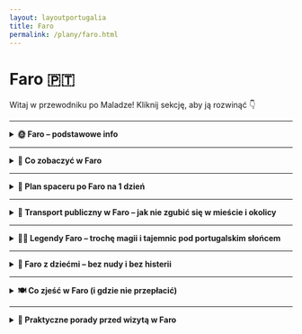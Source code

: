 ```yaml
---
layout: layoutportugalia
title: Faro
permalink: /plany/faro.html
---
```


# Faro 🇵🇹 

Witaj w przewodniku po Maladze! Kliknij sekcję, aby ją rozwinąć 👇


---
<details>
  <summary><strong>🌞 Faro – podstawowe info</strong></summary>
  <p>📍 Współrzędne: 37.0194° N, 7.9304° W</p>
  <p>
    Faro to nie tylko lotnisko, z którego większość turystów ucieka prosto do Lagos albo Albufeiry. To **stolica Algarve** – południowego regionu Portugalii, gdzie słońce świeci przez większą część roku, a mewy mają osobowość celebrytów. Miasteczko spokojne, nie za duże, pełne białych fasad, pomarańczowych dachów i kocich bruków, które przetestują Twoje kostki lepiej niż siłownia.
  </p>
  <p>
    Faro liczy sobie nieco ponad 60 tysięcy mieszkańców i ma w sobie idealną mieszankę: trochę historii, trochę luzu, trochę słońca i całkiem sporo... ciszy. Jest tu **urocza starówka (Cidade Velha)** z murami i łukami pamiętającymi Maurów, **katedra z widokiem na lagunę**, a także **makabryczna kaplica z kości**, która sprawia, że nawet najbardziej gadatliwi turyści milkną.
  </p>
  <p>
    Miasto leży nad samym **Parque Natural da Ria Formosa** – czyli rezerwatem lagun, wysepek, ptaków i łodzi rybackich, które pływają z gracją, ale raczej bez pośpiechu. Z Faro można łatwo wskoczyć na prom na Ilha Deserta albo Ilha de Faro, gdzie czekają plaże jak z folderu i piasek, który wchodzi do butów na trzy dni.
  </p>
  <p>
    <strong>Język:</strong> portugalski (ale w sklepiku i tak Cię zrozumieją po angielsku, hiszpańsku, a czasem nawet na migi)<br>
    <strong>Waluta:</strong> euro 💶<br>
    <strong>Dojazd:</strong> z lotniska do centrum najlepiej taksówką, autobusem 16 lub... pieszo, jeśli lubisz spacery z widokiem na samoloty i palmy<br>
    <strong>Kiedy jechać?</strong> Od marca do października – chyba że lubisz samotne spacery po pustych plażach w lutym i tanie noclegi bez klimatyzacji
  </p>
  <p>
    <em>Pro tip:</em> W Faro życie toczy się wolno – nie przyjeżdżaj tu z zegarkiem, bo się obrazi. Lepszy będzie kapelusz, sok z pomarańczy i plan „zobaczyć co się da, a resztę jutro”.
  </p>
</details>

 

---

<details>
  <summary><strong>👀 Co zobaczyć w Faro</strong></summary>
  <p>
    Faro nie jest wielkie, ale ma w sobie więcej niespodzianek niż walizka taniego podróżnika. Oto lista miejsc, które warto zobaczyć – nawet jeśli jesteś tylko na chwilę albo uciekasz z lotniska przed kolejnym opóźnionym lotem.
  </p>

<details>    
  <summary><strong>⛪ Sé de Faro - katedra z duszą</strong></summary>
     <p>📍 Współrzędne: 37.0139° N, 7.9337° W</p>

  <p>
    Sé de Faro, czyli lokalna katedra, to taki architektoniczny miks: trochę gotyku, trochę renesansu, szczypta baroku i... ślad po bombardowaniu przez Anglików w XVIII wieku (ups). Mimo to – a może właśnie dlatego – miejsce ma swój urok i pazur. Z zewnątrz może nie krzyczy „wow!”, ale wnętrze zaskakuje klimatem i detalami.
  </p>

  <p>
    Wejście jest płatne (ok. 3,50 €), ale nie narzekaj – w cenie masz wspinaczkę na dzwonnicę. A z niej rozciąga się naprawdę solidny widok na całą starówkę i lagunę Ria Formosa. Jeśli lubisz panoramy i robienie zdjęć typu „ja i czerwone dachy”, to nie pomiń tej atrakcji.
  </p>

  <p>
    W środku znajdziesz piękne drewniane stalle, złocone ołtarze i organy, które wyglądają jakby mogły zagrać koncert Bacha o każdej porze dnia (ale raczej nie grają). Jest też maleńkie muzeum religijne, gdzie można rzucić okiem na stare szaty liturgiczne i inne święte bibeloty.
  </p>

  <p>
    Sé de Faro to świetny przystanek na godzinę – trochę historii, trochę sztuki, trochę sportu (schody!). A jeśli trafisz akurat na koncert organowy, to gratulacje – masz bonusową atrakcję bez dopłaty.
  </p>

  <p><em>Tip:</em> Warto przyjść rano, zanim wycieczki z autokaru zaczną maszerować po starówce z przewodnikiem w kapeluszu. Spokojniej i bardziej magicznie.</p>
</details>

<details>
  <summary><strong>💀 Capela dos Ossos – czyli trochę makabry na rozjaśnienie dnia</strong></summary>
  <p>📍 Współrzędne: 37.0175° N, 7.9336° W</p>

  <p>
    Jeśli masz już dość cukierkowych kościółków i palmowych alejek, to oto coś z zupełnie innej beczki (a właściwie z krypt). Capela dos Ossos w Faro to mała kaplica, w której ściany wyłożone są… ludzkimi kośćmi. Tak, prawdziwymi. I nie – to nie dekoracje z Halloweenu.
  </p>

  <p>
    Znajduje się przy Igreja do Carmo, do której i tak warto zajrzeć (złocone wnętrza robią robotę), ale to właśnie kaplica czaszek kradnie cały show. Zbudowana w XVIII wieku z kości ponad 1200 mnichów franciszkańskich – ich szczątki „przyozdabiają” ściany w geometryczne wzory i przypominają jedno: memento mori, czyli „pamiętaj, że umrzesz”. Miłego dnia!
  </p>

  <p>
    Na wejściu wita Cię napis: <em>„Pamiętaj, śmiertelniku, że wkrótce będziesz w takim stanie jak my”</em>. Miło, prawda? Ale mimo tego lekko gotyckiego klimatu, to miejsce naprawdę działa na wyobraźnię – jest fascynujące, ciche i daje moment refleksji (a przynajmniej niezłą fotkę na Instagrama).
  </p>

  <p>
    Bilet kosztuje kilka euro (ok. 2–3 €), a zwiedzanie zajmuje kilkanaście minut. Ale jeśli lubisz rzeczy trochę inne, trochę mroczne i z historią w tle – koniecznie dopisz kaplicę do swojej listy.
  </p>

  <p><em>Tip:</em> Nie dla dzieci, wrażliwców i tych, co wolą „muzea z motylkami”. Ale dla reszty – obowiązkowy punkt programu.</p>
</details>

<details>
  <summary><strong>🏛️ Cidade Velha – Stare Miasto jak z pocztówki (tylko bez filtra)</strong></summary>
  <p>📍 Współrzędne: 37.0136° N, 7.9319° W</p>

  <p>
    Cidade Velha to serce Faro – i to takie z bijącą duszą, brukowanymi uliczkami i ścianami, które pamiętają czasy Maurów, biskupów i brytyjskich bombardowań. Przechodzisz przez łuk Arco da Vila, i bum – jakbyś wszedł do innej epoki. Cisza, spokój i zero magnetycznych lodówek z napisem „Portugal”.
  </p>

  <p>
    To właśnie tu znajdziesz Sé de Faro (czyli katedrę z widokiem), Paço Episcopal, a także kilka spokojnych placów, przy których możesz usiąść z kawką i pogapić się na koty śpiące na parapetach. Albo na turystów próbujących zrobić sobie selfie z bocianem na dzwonnicy. Równie zabawne.
  </p>

  <p>
    Mury miejskie, które wciąż częściowo otaczają starówkę, są pamiątką po czasach, gdy Faro było ważną twierdzą. Spacerując ich cieniem, poczujesz ten nieuchwytny klimat „starej Portugalii”, którego nie da się znaleźć w katalogu biura podróży.
  </p>

  <p>
    Uwaga: nie szukaj tu klubów, zakupowego szału czy imprez do rana. Cidade Velha to miejsce na spokojny spacer, z nutą zadumy i zapachem jaśminu w powietrzu. Idealne na poranny wypad, popołudniową przerwę w zwiedzaniu albo romantyczną rundkę przed kolacją.
  </p>

  <p><em>Tip:</em> Przejdź się tam wcześnie rano lub tuż przed zachodem słońca. Lepsze światło, mniej ludzi i więcej magii – bez potrzeby photoshopa.</p>
</details>

<details>
  <summary><strong>🌿 Parque Natural da Ria Formosa – natura, która zachwyca i uspokaja</strong></summary>
  <p>📍 Współrzędne: 37.0131° N, 7.8435° W</p>

  <p>
    Parque Natural da Ria Formosa to prawdziwa oaza spokoju, złożona z lagun, wysp, płycizn i kanałów, które tworzą jeden z najpiękniejszych ekosystemów południowej Portugalii. Jeśli myślisz, że Algarve to tylko plaże i imprezy, to park przywróci Ci wiarę w to, że natura ma swoje miejsce także na wakacjach.
  </p>

  <p>
    To tutaj spotkasz dziesiątki gatunków ptaków, od kolorowych flamingów po wędrowne czaple. Miłośnicy ptaków i fotografii będą w raju, a dzieci? No cóż, przy odrobinie szczęścia zobaczą jakiegoś żółwia czy sympatycznego kraba, który wędruje po mulistym brzegu.
  </p>

  <p>
    Możesz zwiedzać park pieszo, rowerem albo… łódką. Wycieczki statkiem po lagunie to hit – nie tylko poznasz florę i faunę, ale też zobaczysz malutkie wysepki jak Ilha Deserta czy Ilha do Farol, gdzie czas płynie wolniej niż gdziekolwiek indziej.
  </p>

  <p>
    Park to też świetna alternatywa, gdy chcesz odpocząć od miejskiego zgiełku Faro i po prostu wsłuchać się w szum wody i śpiew ptaków. I pamiętaj – to teren chroniony, więc zostawiasz tam tylko swoje dobre wibracje i ewentualnie kilka zdjęć.
  </p>

  <p><em>Tip:</em> Wybierz się tu rano albo późnym popołudniem – wtedy ptaki są najbardziej aktywne, a światło idealne do zdjęć. No i nie zapomnij o kapeluszu i kremie z filtrem!</p>
</details>
<details>
  <summary><strong>⛱️ Ilha de Faro – plażowy raj tuż za rogiem</strong></summary>
  <p>📍 Współrzędne: 37.0033° N, 7.8785° W</p>

  <p>
    Ilha de Faro to największa wyspa w lagunie Ria Formosa i prawdziwy klejnot Algarve, idealny na szybki wypad za miasto. Szerokie, piaszczyste plaże, krystalicznie czysta woda i stosunkowo mało tłumów – brzmi jak plan, prawda?
  </p>

  <p>
    Dostaniesz się tam łatwo – mostem samochodowym lub łódką z Faro. Na miejscu znajdziesz kilka sympatycznych knajpek z owocami morza i lodami, a także wypożyczalnie leżaków i parasoli, więc nawet jeśli zapomnisz kapelusz czy krem, nie ma dramatu.
  </p>

  <p>
    Wyspa jest świetna nie tylko dla plażowiczów. Można tu spacerować po wydmach, obserwować ptaki (zwłaszcza na krańcach wyspy) i po prostu wdychać morskie powietrze, które działa lepiej niż joga i medytacja razem wzięte.
  </p>

  <p>
    Jeśli masz ochotę na aktywność, spróbuj kajakarstwa lub stand-up paddle – woda jest tu spokojna, a widoki na lagunę obłędne. A po dniu pełnym wrażeń nie zapomnij o zachodzie słońca, który maluje niebo w odcieniach pomarańczu i różu – Insta gold gwarantowany!
  </p>

  <p><em>Tip:</em> Przyjedź w tygodniu lub poza sezonem, jeśli nie lubisz tłumów. I zawsze miej ze sobą butelkę wody – portugalskie lato potrafi dać popalić!</p>
</details>

  <p>
    <em>Pro tip:</em> Wszystkie atrakcje w Faro są do ogarnięcia pieszo – serio, nie potrzebujesz auta. Zamiast tego weź wygodne buty, okulary przeciwsłoneczne i dużą pamięć w telefonie, bo zdjęć zrobisz dużo więcej niż planowałeś.
  </p>

 
<details>
  <summary><strong>🕵️‍♀️ Sekretne miejsca w Faro</strong></summary>
  <p>
    Faro ma swoje sekrety. Tylko nie takie rodem z thrillera, a raczej typu: „czemu nikt mi wcześniej o tym nie powiedział?”. Idealne dla tych, którzy chcą zejść z turystycznego szlaku i poczuć się jak lokalny kot patrolujący uliczki.
  </p>

  <p><strong>🌅 Arco da Vila od tyłu (nie żartujemy)</strong><br>
  📍 37.0160° N, 7.9333° W<br>
  Większość ludzi robi zdjęcie Arco da Vila z frontu, ale to z tyłu ma najwięcej klimatu – cicha uliczka, bruk, lekko złuszczone ściany i balkoniki z praniem. Zero turystów, dużo atmosfery. Bonus: koty, które czują się jak strażnicy tej bramy.</p>

  <p><strong>🧭 Molo przy Marina de Faro</strong><br>
  📍 37.0144° N, 7.9352° W<br>
  Mało kto idzie dalej niż do samej mariny. A szkoda, bo za nią, w stronę Ria Formosa, rozciąga się uroczy pomost spacerowy, skąd widać łodzie, mewy i zachody słońca, które wyglądają jak z filmu. Zero hałasu, tylko woda, wiatr i „czy to nie był flaming?”</p>

  <p><strong>🍋 Ukryty ogród w Museu Municipal</strong><br>
  📍 37.0155° N, 7.9330° W<br>
  Samo muzeum mało kto odwiedza (chyba że pada), ale jego dziedziniec to czyste złoto. Cichy ogródek z kolumnami, pomarańczami i fontanną – idealny na chwilę ciszy. Można usiąść, wypić wodę i pomyśleć: „a jednak Faro mnie zaskoczyło”.</p>

  <p><strong>🛶 Sekretny przystanek promowy do Ilha Deserta</strong><br>
  📍 37.0118° N, 7.9362° W<br>
  Wszyscy lecą do Ilha de Faro, a tymczasem <em>prawdziwa perełka to Ilha Deserta</em> – dosłownie pusta wyspa, piach i zero hoteli. Promy odpływają z niepozornego nabrzeża koło portu – wystarczy wypatrywać małej tabliczki i łódki, która wygląda jakby miała nie dojechać (ale dojeżdża).</p>

  <p>
    <em>Pro tip:</em> Faro odkrywa się powoli – nie szukaj „must see”, tylko „must feel”. Czasem najlepszym sekretem będzie kawa w kawiarni, gdzie kelner zna Cię już po drugim espresso. I to jest prawdziwa magia południa Portugalii.
  </p>
</details>

</details>

---

<details>
  <summary><strong>🚶 Plan spaceru po Faro na 1 dzień</strong></summary>
  <p>
    Masz tylko jeden dzień w Faro? Spokojnie – to miasto, które nie wymaga biegania z mapą i zegarkiem. Wystarczy para wygodnych butów, odrobina ciekawości i ten plan:
  </p>

  <p><strong>🕘 9:00 – Kawa z widokiem na marinę</strong><br>
  📍 37.0138° N, 7.9356° W<br>
  Dzień zaczynamy klasycznie – bica (espresso) i pastel de nata z widokiem na łódki w <em>Marina de Faro</em>. Obserwuj, jak miasto budzi się powoli, bez stresu. Ty też nie musisz się spieszyć.</p>

  <p><strong>🕙 10:00 – Spacer przez Cidade Velha (Stare Miasto)</strong><br>
  📍 37.0160° N, 7.9335° W<br>
  Przejdź przez łuk <strong>Arco da Vila</strong> i wkrocz do klimatycznego świata brukowanych uliczek, białych domków i ciszy. Zajrzyj do <strong>katedry Sé</strong>, a potem wejdź na wieżę – panorama Ria Formosa z góry robi wrażenie.</p>

  <p><strong>🕛 12:00 – Krótka lekcja pokory w Kaplicy Czaszek</strong><br>
  📍 37.0183° N, 7.9295° W<br>
  Czas na coś… bardziej metafizycznego. <strong>Capela dos Ossos</strong> przy Igreja do Carmo przypomina, że życie jest krótkie, więc warto zjeść dobry lunch. I to właśnie teraz.</p>

  <p><strong>🕐 13:00 – Lunch z owocami morza</strong><br>
  Polecamy lokalną restaurację typu „nic fancy, ale smacznie” – np. grillowane sardynki, dorsz à brás albo arroz de marisco. Plus kieliszek vinho verde – dla zdrowia, oczywiście.</p>

  <p><strong>🕒 15:00 – Promem na wyspę (Ilha Deserta lub Ilha de Faro)</strong><br>
  📍 37.0118° N, 7.9362° W<br>
  Popołudnie to idealny czas na szybki wypad na plażę. Wybierz <em>Ilha Deserta</em> jeśli chcesz pustki i ciszy, albo <em>Ilha de Faro</em> – jeśli masz ochotę na drinka przy barze i ludzi w klapkach. Rejs trwa ok. 30 min.</p>

  <p><strong>🕕 18:00 – Powrót i zachód słońca z molo</strong><br>
  📍 37.0144° N, 7.9352° W<br>
  Wracasz do miasta z lekką opalenizną i piaskiem w butach? Idealnie. Idź na molo przy marinie i zobacz, jak słońce znika za laguną. Nastrojowo, fotogenicznie i całkiem bezpłatnie.</p>

  <p><strong>🕗 20:00 – Kolacja i chill</strong><br>
  Faro nocą to nie Ibiza, ale znajdziesz kilka klimatycznych miejscówek z tapas, muzyką na żywo albo... totalną ciszą. Wybierz to, czego potrzebujesz. Nawet jeśli to będzie pizza z widokiem na port (nikt nie ocenia).</p>

  <p>
    <em>Pro tip:</em> Nie planuj za sztywno – Faro nagradza tych, którzy dają się trochę ponieść. Jeśli coś Cię zaintryguje po drodze, skręć. Jeśli zauważysz bar pełen lokalsów – wejdź. I nie zapomnij o pastel de nata na wynos. Dzień udany!
  </p>
</details>



---

<details>
  <summary><strong>🚌 Transport publiczny w Faro – jak nie zgubić się w mieście i okolicy</strong></summary>
  <p>📍 Faro, Algarve, Portugalia</p>

  <p>
    Faro to miasto, które nie przeraża labiryntem autobusów czy skomplikowanymi rozkładami jazdy. Transport publiczny jest tu raczej prosty i przyjazny, idealny, jeśli nie chcesz wypożyczać auta, a chcesz się poruszać po mieście i jego okolicach bez stresu.
  </p>

  <p>
    Głównym graczem jest lokalna sieć autobusowa <strong>Proximo</strong>, która łączy Faro z innymi ważnymi punktami Algarve. W mieście kursują autobusy miejskie, które dowiozą Cię do centrum, na plaże (np. Ilha de Faro) oraz do popularnych atrakcji turystycznych.
  </p>

  <p>
    Jeśli planujesz wycieczki do innych miasteczek, jak Lagos, Tavira czy Albufeira, możesz skorzystać z autobusów międzymiastowych, które odjeżdżają z dworca autobusowego w Faro (Terminal Rodoviário). Połączenia są wygodne i stosunkowo tanie – to świetna opcja na zwiedzanie całego Algarve bez auta.
  </p>

  <p>
    Do Faro dociera też pociąg z Lizbony i innych większych miast Portugalii – dworzec kolejowy jest niedaleko centrum, więc jeśli przyjeżdżasz pociągiem, nie będziesz miał problemu z dalszym dojazdem.
  </p>

  <p>
    Dla osób, które chcą nieco więcej niezależności, warto rozważyć wynajem roweru – Faro jest na tyle kompaktowe i płaskie, że to świetny sposób na szybkie przemieszczanie się, jednocześnie chłonąc klimat miasta i okolicy.
  </p>

  <p>
    <em>Tip:</em> Bilety na autobusy miejskie kupisz u kierowcy (gotówka lub karta) albo w kioskach. Sprawdź też aplikacje mobilne Proximo, które pokazują rozkłady jazdy na żywo i pomagają zaplanować trasę. No i pamiętaj – autobus w Algarve jest zwykle punktualny, ale odrobina cierpliwości nigdy nie zaszkodzi!
  </p>
</details>

---

<details>
  <summary><strong>🧙‍♂️ Legendy Faro – trochę magii i tajemnic pod portugalskim słońcem</strong></summary>
  <p>📍 Faro, Algarve, Portugalia</p>

  <p>
    Faro to nie tylko piękne plaże i klimatyczne uliczki, ale też miejsce, gdzie historia miesza się z magią, a lokalne legendy przetrwały setki lat – czasem mroczne, czasem zabawne, ale zawsze ciekawe.
  </p>

  <p>
    Jedna z najsłynniejszych opowieści mówi o <strong>„Duchu Biskupa”</strong>, który ponoć pojawia się nocą w Pałacu Biskupim (Paço Episcopal). Mówi się, że to duch dawnego biskupa, który pilnuje porządku i przypomina o dawnych czasach, kiedy Faro było ważnym centrum religijnym i kulturalnym. Spacerując nocą w okolicy pałacu, miej oczy szeroko otwarte – kto wie, może go spotkasz?
  </p>

  <p>
    Inna legenda to <strong>„Zaginiona Złota Łódź”</strong>, która podobno zakopana jest gdzieś na dnie laguny Ria Formosa. Mówi się, że piraci ukryli tu swoje skarby przed wrogami, a czasem nocą można usłyszeć tajemnicze dźwięki dzwonków i szum fal jakby coś się tam poruszało…
  </p>

  <p>
    Nie zapominajmy też o <strong>„Kociej Straży”</strong> – starej miejskiej opowieści o grupie kotów, które rzekomo chronią Faro przed złymi duchami i pechem. Lokalne koty są tutaj traktowane niemal jak święte zwierzęta, a spotkanie z jednym z nich ma przynosić szczęście na cały dzień.
  </p>

  <p>
    Jeśli chcesz poczuć tę magiczną atmosferę, wybierz się na spacer po Cidade Velha wieczorem i pozwól legendom wprowadzić Cię w tajemniczy świat Faro, który nie zawsze widać na pierwszy rzut oka.
  </p>

  <p><em>Tip:</em> Zawsze dobrze mieć ze sobą latarkę i… otwarty umysł. W Faro magia jest tuż za rogiem!</p>
</details>



---

<details>
  <summary><strong>👶 Faro z dziećmi – bez nudy i bez histerii</strong></summary>
  <p>
    Faro może nie brzmi jak dziecięcy raj, ale spokojnie – nie musisz przez cały dzień słuchać „nudzę się”. Jest kilka miejsc, które zaskakująco dobrze działają na małych (i dużych) ludzi. A wszystko bez konieczności biegania za balonem przez 40°C w cieniu.
  </p>

  <p><strong>🦩 Parque Natural da Ria Formosa (centrum edukacyjne + spacery)</strong><br>
  📍 37.0171° N, 7.9774° W<br>
  Dzieciaki lubią ptaki? Nie? To polubią. Ten rezerwat to raj dla obserwatorów flamingów, krabów i innych stworów. Trasy spacerowe są krótkie, a centrum edukacyjne ma modele i multimedialne atrakcje – czyli coś pomiędzy bajką a lekcją biologii.</p>

  <p><strong>🚤 Rejs łódką na wyspę (Ilha Deserta lub Ilha de Faro)</strong><br>
  📍 37.0118° N, 7.9362° W<br>
  Dzieci kochają łódki. A jeśli po 30 minutach dopłyną na plażę pełną muszelek – sukces gwarantowany. Na <em>Ilha de Faro</em> znajdziesz też knajpki z lodami i toaletą (tak, to istotne).</p>

  <p><strong>🦎 Museu Municipal de Faro (czyli zbroje, szkielety i mozaiki)</strong><br>
  📍 37.0157° N, 7.9337° W<br>
  Nawet jeśli muzea nie brzmią jak dziecięca rozrywka – tu działa magia starożytnych rzeczy. Duże, puste krużganki i trochę historii w stylu „zobacz tego lwa z kamienia”. Idealne miejsce na ucieczkę przed upałem.</p>

  <p><strong>🛝 Małe place zabaw (bo czasem wystarczy zjeżdżalnia)</strong><br>
  Faro ma kilka przyzwoitych placów zabaw – m.in. przy <strong>Parque Ribeirinho de Faro</strong> 📍 37.0190° N, 7.9357° W. Spokojnie, czysto, cień, a obok kawiarnia. Dziecko się bawi, Ty pijesz kawę. To się nazywa rodzicielski kompromis.</p>

  <p><strong>🍨 Przerwa na lody</strong><br>
  Nigdy nie lekceważ mocy porcji lodów. <strong>Gelateria Delizia</strong> to dobry wybór – dużo smaków, miła obsługa, zero ściemy. 📍 37.0160° N, 7.9350° W</p>

  <p><em>Tip dla rodziców:</em> Zabierz czapki, filtr 50+ i… zapas przekąsek. Faro nie jest Disneylandem, ale z tym planem możesz mieć dzień bez płaczu, nudy i dramatów na chodniku. Czyli: pełen sukces!</p>
</details>




---

<details>
  <summary><strong>🍽️ Co zjeść w Faro (i gdzie nie przepłacić)</strong></summary>
  <p>
    Faro to nie tylko plaża i laguny, ale też uczta dla podniebienia. Tyle że zamiast pakować się w pierwszą lepszą restaurację z napisem „tourist menu”, lepiej wiedzieć, gdzie i co zamówić. Twój żołądek (i portfel) będą Ci wdzięczne.
  </p>

  <p><strong>🐟 Grilowane sardynki</strong><br>
  Klasyka Algarve. Proste, świeże, z cytryną i odrobiną oliwy. Najlepiej smakują w lokalach, gdzie kelner mówi po portugalsku i nie ma wersji menu po niemiecku.</p>

  <p><strong>🦐 Arroz de marisco</strong><br>
  Czyli ryż z owocami morza – coś między risotto a zupą. Gęste, pachnące morzem, podawane w wielkim garnku. Można się zakochać. Lub zjeść za dwóch.</p>

  <p><strong>🐙 Polvo à lagareiro</strong><br>
  Ośmiornica pieczona z ziemniaczkami i oliwą. Brzmi jak coś dziwnego, ale to prawdopodobnie najlepszy comfort food Faro. Ośmiornica jest miękka, a ziemniaki lekko chrupiące. Dziękuję, dobranoc.</p>

  <p><strong>🥧 Pastel de nata</strong><br>
  Wiadomo. Deser narodowy. Jedz zawsze, gdy masz okazję – nawet 5 razy dziennie. W Faro są piekarnie, gdzie są jeszcze ciepłe (szczególnie rano).</p>

  <hr>

  <p><strong>💡 Gdzie dobrze zjeść i nie zbankrutować:</strong></p>

  <p><strong>🍴 Tasca do Ricky</strong><br>
  📍 37.0163° N, 7.9329° W<br>
  Zero udziwnień, pełen talerz. Porcje duże, ceny normalne, klimat lokalny. Polecane: sardynki i ośmiornica. I vinho da casa.</p>

  <p><strong>🍴 Chefe Branco</strong><br>
  📍 37.0172° N, 7.9335° W<br>
  Popularne wśród mieszkańców. Smacznie, sprawnie, niedrogo. Idealne miejsce na ryż z owocami morza.</p>

  <p><strong>🥖 Padaria Urbana</strong><br>
  📍 37.0148° N, 7.9331° W<br>
  Jeśli chcesz lekko – tu zjesz dobrą kanapkę, pastel de nata i wypijesz bica jak lokals. Plus punkt za miłą obsługę i brak turystycznego tłoku.</p>

  <p><strong>🍨 Gelateria Delizia</strong><br>
  📍 37.0160° N, 7.9350° W<br>
  Lody, które zasługują na własną stronę w przewodniku. Naturalne smaki, ogromne porcje i idealne na spacer po marinie.</p>

  <p><em>Pro tip:</em> W Faro nie trzeba być bogatym, by dobrze zjeść – wystarczy być głodnym i trochę zorientowanym. I pamiętaj – jeśli menu ma zdjęcia i ceny w pięciu językach, najpewniej nie warto tam siadać 😉</p>
</details>



---
<details>
  <summary><strong>🧭 Praktyczne porady przed wizytą w Faro</strong></summary>
  <p>
    Faro to nie metropolia z siedmioma liniami metra i trzema strefami klimatycznymi. Ale i tak warto wiedzieć kilka rzeczy, żeby nie utknąć na dworcu z walizką i miną typu „a miało być tak pięknie”.
  </p>

  <p><strong>🚖 Lotnisko – jak się wydostać?</strong><br>
  📍 Lotnisko Faro leży tylko 6 km od centrum. Autobus <code>16</code> to opcja tania (ok. 2,50 €), ale jedzie powoli i czasem ma focha. Taksówka – szybka, ale za ok. 10–15 €. Uber działa i często wychodzi taniej niż taryfa.</p>

  <p><strong>🚶‍♂️ Poruszanie się po mieście</strong><br>
  Faro zwiedzasz głównie na nogach. Serio – centrum jest małe i zgrabne. Na wyspy (Ilha Deserta, Ilha de Faro) dopłyniesz łódką z portu. Autobusy są, ale jeżdżą, jak im się chce.</p>

  <p><strong>🌞 Pogoda</strong><br>
  Lato? 35°C i zero litości. Wiosna i jesień – idealne. Zimą? Też OK, ale wieczory chłodne. W każdym przypadku – filtr UV to Twój przyjaciel.</p>

  <p><strong>💶 Pieniądze</strong><br>
  Euro. Kartą zapłacisz prawie wszędzie, ale gotówka przyda się na mniejsze knajpki, lody i łódkę na wyspę. Bankomaty są, ale niektóre mają opłaty – lepiej korzystać z tych w bankach (Multibanco).</p>

  <p><strong>📱 Internet</strong><br>
  Wi-Fi w większości kawiarni i hoteli działa OK. Warto mieć jednak kartę z dużym pakietem danych, bo Google Maps to w Faro Twój drugi mózg.</p>

  <p><strong>🕐 Godziny otwarcia</strong><br>
  Restauracje często zamykają się między 15:00 a 19:00. Tak, serio. Sklepy też bywają nieprzewidywalne. Nie planuj zakupów po 21:00 – zostanie Ci tylko stacja benzynowa i modlitwa o colę.</p>

  <p><strong>📞 Język</strong><br>
  Angielski – całkiem nieźle. Portugalski – zawsze na propsie. Ucz się choćby „obrigado” i „bom dia”, a miejscowi Cię pokochają (albo przynajmniej się uśmiechną).</p>

  <p><strong>🚽 Toalety</strong><br>
  Publiczne? Rzadko. Kawiarnie i centra handlowe – tak. Czasem trzeba zamówić kawę, żeby skorzystać. Ale hej, espresso za 1 € to nie dramat.</p>

  <p><em>Bonus:</em> Jeśli widzisz knajpę z kelnerem w kapeluszu i menu w pięciu językach, uciekaj. Lokalne smaki są dwie ulice dalej – taniej, lepiej i bez „pizza portuguesa” z ananasem.</p>
</details>

